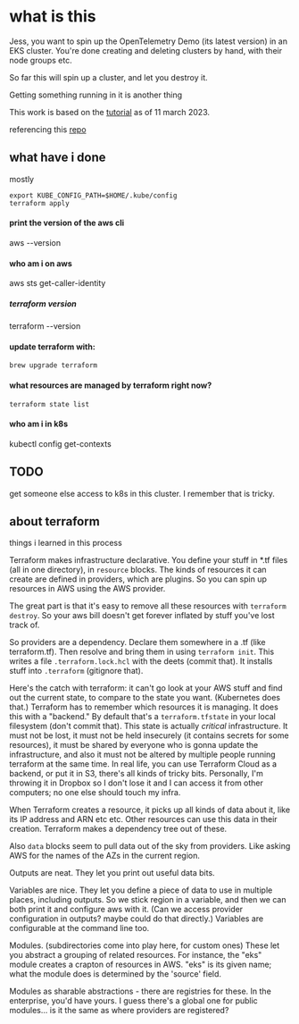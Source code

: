 # what is this

Jess, you want to spin up the OpenTelemetry Demo (its latest version) in an EKS cluster.
You're done creating and deleting clusters by hand, with their node groups etc.

So far this will spin up a cluster, and let you destroy it.

Getting something running in it is another thing

This work is based on the [tutorial](https://developer.hashicorp.com/terraform/tutorials/kubernetes/eks) as of 11 march 2023.

referencing this [repo](https://github.com/hashicorp/learn-terraform-provision-eks-cluster/blob/27e7dda1c011a933b2652a0067160ccd3e6194a7/main.tf)

## what have i done

mostly

```
export KUBE_CONFIG_PATH=$HOME/.kube/config
terraform apply
```

#### print the version of the aws cli

aws --version

#### who am i on aws

aws sts get-caller-identity

##### terraform version

terraform --version

#### update terraform with:

`brew upgrade terraform`

#### what resources are managed by terraform right now?

`terraform state list`

#### who am i in k8s

kubectl config get-contexts

## TODO

get someone else access to k8s in this cluster. I remember that is tricky.

## about terraform

things i learned in this process

Terraform makes infrastructure declarative.
You define your stuff in \*.tf files (all in one directory), in `resource` blocks.
The kinds of resources it can create are defined in providers, which are plugins. So you can
spin up resources in AWS using the AWS provider.

The great part is that it's easy to remove all these resources with `terraform destroy`. So your aws
bill doesn't get forever inflated by stuff you've lost track of.

So providers are a dependency. Declare them somewhere in a .tf (like terraform.tf). Then resolve and
bring them in using `terraform init`. This writes a file `.terraform.lock.hcl` with the deets (commit that).
It installs stuff into `.terraform` (gitignore that).

Here's the catch with terraform: it can't go look at your AWS stuff and find out the current state, to
compare to the state you want. (Kubernetes does that.) Terraform has to remember which resources it
is managing. It does this with a "backend." By default that's a `terraform.tfstate` in your local filesystem
(don't commit that). This state is actually _critical_ infrastructure. It must not be lost, it must not be
held insecurely (it contains secrets for some resources), it must be shared
by everyone who is gonna update the infrastructure, and also it must
not be altered by multiple people running terraform at the same time.
In real life, you can use Terraform Cloud as a backend, or put it in S3, there's all kinds of tricky bits.
Personally, I'm throwing it in Dropbox so I don't lose it and I can access it from other computers; no one else should touch my infra.

When Terraform creates a resource, it picks up all kinds of data about it, like its IP address and ARN etc etc.
Other resources can use this data in their creation. Terraform makes a dependency tree out of these.

Also `data` blocks seem to pull data out of the sky from providers. Like asking AWS for the names of the AZs in
the current region.

Outputs are neat. They let you print out useful data bits.

Variables are nice. They let you define a piece of data to use in multiple places, including outputs. So we stick region in a variable, and then we can both print it and configure aws with it. (Can we access provider configuration in outputs? maybe could do that directly.) Variables are configurable at the command line too.

Modules. (subdirectories come into play here, for custom ones)
These let you abstract a grouping of related resources. For instance, the "eks" module creates a crapton
of resources in AWS. "eks" is its given name; what the module does is determined by the 'source' field.

Modules as sharable abstractions - there are registries for these. In the enterprise, you'd have yours. I guess there's a global one for public modules... is it the same as where providers are registered?
